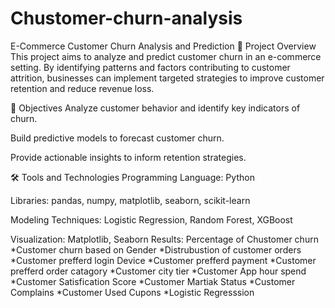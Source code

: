 # Chustomer-churn-analysis
E-Commerce Customer Churn Analysis and Prediction
📌 Project Overview
This project aims to analyze and predict customer churn in an e-commerce setting. By identifying patterns and factors contributing to customer attrition, businesses can implement targeted strategies to improve customer retention and reduce revenue loss.

🎯 Objectives
Analyze customer behavior and identify key indicators of churn.

Build predictive models to forecast customer churn.

Provide actionable insights to inform retention strategies.

🛠️ Tools and Technologies
Programming Language: Python

Libraries: pandas, numpy, matplotlib, seaborn, scikit-learn

Modeling Techniques: Logistic Regression, Random Forest, XGBoost

Visualization: Matplotlib, Seaborn
Results:
Percentage of Chustomer churn
*Customer churn based on Gender
*Distrubustion of customer orders
*Customer prefferd login Device
*Customer prefferd payment
*Customer prefferd order catagory
*Customer city tier
*Customer App hour spend
*Customer Satisfication Score
*Customer Martiak Status
*Customer Complains
*Customer Used Cupons
*Logistic Regresssion

